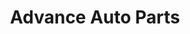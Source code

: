 ---
title: "Advance Auto Parts"
url: /raleigh/advance-auto-parts-capital-boulevard/
shop: Autoteile
---